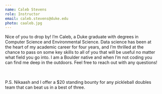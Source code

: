```yaml
---
name: Caleb Stevens
role: Instructor
email: caleb.stevens@duke.edu
photo: caaleb.jpg
---
```


Nice of you to drop by! I’m Caleb, a Duke graduate with degrees in Computer Science and Environmental Science. Data science has been at the heart of my academic career for four years, and I’m thrilled at the chance to pass on some key skills to all of you that will be useful no matter what field you go into. I am a Boulder native and when I’m not coding you can find me deep in the outdoors. Feel free to reach out with any questions!

<br/><br/>
P.S. Nikaash and I offer a $20 standing bounty for any pickleball doubles team that can beat us in a best of three.


